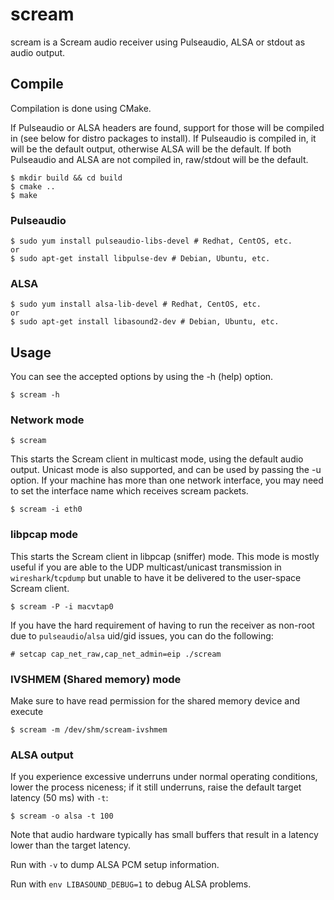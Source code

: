 # scream

scream is a Scream audio receiver using Pulseaudio, ALSA or stdout as audio output.

## Compile

Compilation is done using CMake.

If Pulseaudio or ALSA headers are found, support for those will be compiled in (see below for distro packages to install). If Pulseaudio is compiled in, it will be the default output, otherwise ALSA will be the default. If both Pulseaudio and ALSA are not compiled in, raw/stdout will be the default.

```shell
$ mkdir build && cd build
$ cmake ..
$ make
```

### Pulseaudio

```shell
$ sudo yum install pulseaudio-libs-devel # Redhat, CentOS, etc.
or
$ sudo apt-get install libpulse-dev # Debian, Ubuntu, etc.
```

### ALSA

```shell
$ sudo yum install alsa-lib-devel # Redhat, CentOS, etc.
or
$ sudo apt-get install libasound2-dev # Debian, Ubuntu, etc.
```

## Usage

You can see the accepted options by using the -h (help) option.

```shell
$ scream -h
```

### Network mode

```shell
$ scream
```

This starts the Scream client in multicast mode, using the default audio output.
Unicast mode is also supported, and can be used by passing the -u option. If your machine has more than one network interface, you may need to set the interface name which receives scream packets.

```shell
$ scream -i eth0
```

### libpcap mode

This starts the Scream client in libpcap (sniffer) mode. This mode is mostly useful if you are able to the UDP
multicast/unicast transmission in `wireshark`/`tcpdump` but unable to have it be delivered to the
user-space Scream client.

```shell
$ scream -P -i macvtap0
```

If you have the hard requirement of having to run the receiver as non-root due to `pulseaudio`/`alsa`
uid/gid issues, you can do the following:

```shell
# setcap cap_net_raw,cap_net_admin=eip ./scream
```

### IVSHMEM (Shared memory) mode

Make sure to have read permission for the shared memory device and execute

```shell
$ scream -m /dev/shm/scream-ivshmem
```

### ALSA output

If you experience excessive underruns under normal operating conditions,
lower the process niceness; if it still underruns, raise the default
target latency (50 ms) with `-t`:

```shell
$ scream -o alsa -t 100
```

Note that audio hardware typically has small buffers that result in a
latency lower than the target latency.

Run with `-v` to dump ALSA PCM setup information.

Run with `env LIBASOUND_DEBUG=1` to debug ALSA problems.
